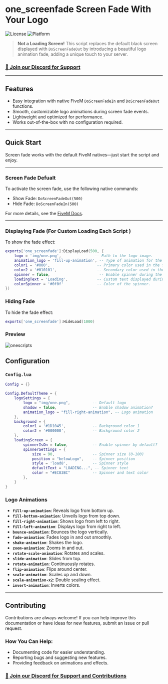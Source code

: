 

# one_screenfade Screen Fade With Your Logo

![License](https://img.shields.io/badge/license-MIT-blue) ![Platform](https://img.shields.io/badge/platform-FiveM-orange)

> **Not a Loading Screen!** This script replaces the default black screen displayed with `DoScreenFadeOut` by introducing a beautiful logo animation fade, adding a unique touch to your server.

### [💬 Join our Discord for Support](https://discord.gg/VvcnT3J5CFK)

---

## Features

- Easy integration with native FiveM `DoScreenFadeIn` and `DoScreenFadeOut` functions.
- Smooth, customizable logo animations during screen fade events.
- Lightweight and optimized for performance.
- Works out-of-the-box with no configuration required.

---

## Quick Start

Screen fade works with the default FiveM natives—just start the script and enjoy.


---

### Screen Fade Defualt

To activate the screen fade, use the following native commands:

- Show Fade: `DoScreenFadeOut(500)`
- Hide Fade: `DoScreenFadeIn(500)`

For more details, see the [FiveM Docs](https://docs.fivem.net/natives/?_0xD4E8E24955024033).

---


### Displaying Fade (For Custom Loading Each Script )
To show the fade effect:
```lua
exports['one_screenfade']:DisplayLoad(500, {
    logo = 'img/one.png',               -- Path to the logo image.
    animation_logo = 'fill-up-animation', -- Type of animation for the logo.
    color1 = '#000',                     -- Primary color used in the fade effect.
    color2 = '#010101',                  -- Secondary color used in the fade effect.
    spinner = false,                      -- Enable spinner during the fade-out.
    loadingText = 'Loading',             -- Custom text displayed during loading.
    colorSpinner = '#0f0f'               -- Color of the spinner.
})
```

### Hiding Fade
To hide the fade effect:
```lua
exports['one_screenfade']:HideLoad(1000)
```

### Preview
![onescripts](https://i.hizliresim.com/p86u352.jpg)

## Configuration

### `Config.lua`

```lua
Config = {}

Config.DefaultTheme = {
    logoSettings = {
        logo = "img/one.png",          -- Default logo
        shadow = false,                -- Enable shadow animation?
        animation_logo = "fill-right-animation", -- Logo animation
    },
    background = {
        color1 = '#1D1045',            -- Background color 1
        color2 = '#000000',            -- Background color 2
    },
    loadingScreen = {
        spinnerIsOn = false,           -- Enable spinner by default?
        spinnerSettings = {
            size = 90,                 -- Spinner size (0-100)
            position = "belowLogo",    -- Spinner position
            style = 'load8',           -- Spinner style
            defaultText = "LOADING...", -- Spinner text
            color = "#EC83BC"          -- Spinner and text color
        },
    }
}
```

### Logo Animations

- **`fill-up-animation`**: Reveals logo from bottom up.
- **`fill-bottom-animation`**: Unveils logo from top down.
- **`fill-right-animation`**: Shows logo from left to right.
- **`fill-left-animation`**: Displays logo from right to left.
- **`bounce-animation`**: Bounces the logo vertically.
- **`fade-animation`**: Fades logo in and out smoothly.
- **`shake-animation`**: Shakes the logo.
- **`zoom-animation`**: Zooms in and out.
- **`rotate-scale-animation`**: Rotates and scales.
- **`slide-animation`**: Slides from top.
- **`rotate-animation`**: Continuously rotates.
- **`flip-animation`**: Flips around center.
- **`scale-animation`**: Scales up and down.
- **`scale-animation-x2`**: Double scaling effect.
- **`invert-animation`**: Inverts colors.

---

## Contributing

Contributions are always welcome! If you can help improve this documentation or have ideas for new features, submit an issue or pull request.

### How You Can Help:
- Documenting code for easier understanding.
- Reporting bugs and suggesting new features.
- Providing feedback on animations and effects.

### [💬 Join our Discord for Support and Contributions](https://discord.gg/YOUR_DISCORD_LINK)
